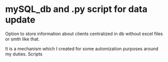 # mySQL_db and .py script for data update
Option to store information about clients centralized in db without excel files or smth like that.

It is a mechanism which I created for some automization purposes around my duties. Scripts
